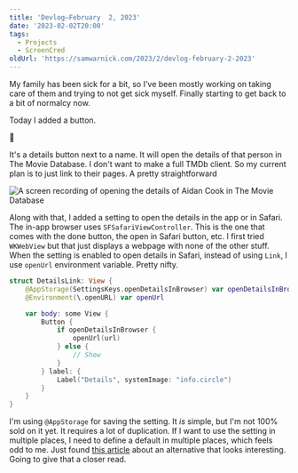 ```yaml
---
title: 'Devlog—February  2, 2023'
date: '2023-02-02T20:00'
tags:
  - Projects
  - ScreenCred
oldUrl: 'https://samwarnick.com/2023/2/devlog-february-2-2023'
---
```


My family has been sick for a bit, so I've been mostly working on taking care of them and trying to not get sick myself. Finally starting to get back to a bit of normalcy now.

Today I added a button.

🥳

It's a details button next to a name. It will open the details of that person in The Movie Database. I don't want to make a full TMDb client. So my current plan is to just link to their pages. A pretty straightforward

![A screen recording of opening the details of Aidan Cook in The Movie Database](/media/2023-02-02-open-details.gif "I don't like where the button is...")

Along with that, I added a setting to open the details in the app or in Safari. The in-app browser uses `SFSafariViewController`. This is the one that comes with the done button, the open in Safari button, etc. I first tried `WKWebView` but that just displays a webpage with none of the other stuff. When the setting is enabled to open details in Safari, instead of using `Link`, I use `openUrl` environment variable. Pretty nifty.

```swift
struct DetailsLink: View {
    @AppStorage(SettingsKeys.openDetailsInBrowser) var openDetailsInBrowser = false
    @Environment(\.openURL) var openUrl

    var body: some View {
        Button {
            if openDetailsInBrowser {
                openUrl(url)
            } else {
                // Show
            }
        } label: {
            Label("Details", systemImage: "info.circle")
        }
    }
}
```

I'm using `@AppStorage` for saving the setting. It _is_ simple, but I'm not 100% sold on it yet. It requires a lot of duplication. If I want to use the setting  in multiple places, I need to define a default in multiple places, which feels odd to me. Just found [this article](https://www.avanderlee.com/swift/appstorage-explained/) about an alternative that looks interesting. Going to give that a closer read.
